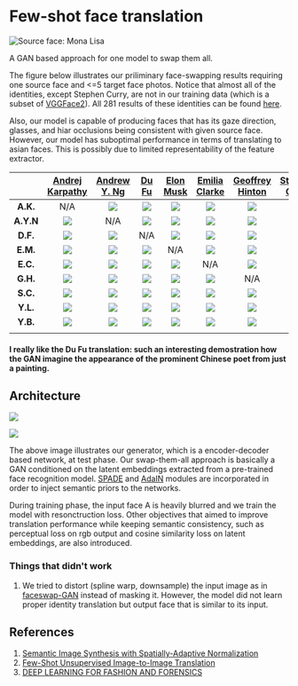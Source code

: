 # Few-shot face translation 
![Source face: Mona Lisa](https://github.com/shaoanlu/fewshot-face-translation-GAN/raw/master/images/translation_results/MonaLisa_translation.gif)

A GAN based approach for one model to swap them all. 

The figure below illustrates our priliminary face-swapping results requiring one source face and <=5 target face photos. Notice that almost all of the identities, except Stephen Curry, are not in our training data (which is a subset of [VGGFace2](http://www.robots.ox.ac.uk/~vgg/data/vgg_face2/)). All 281 results of these identities can be found [here](https://github.com/shaoanlu/fewshot-face-translation-GAN/tree/master/images/translation_results).

Also, our model is capable of producing faces that has its gaze direction, glasses, and hiar occlusions being consistent with given source face. However, our model has suboptimal performance in terms of translating to asian faces. This is possibly due to limited representability of the feature extractor.

|   |[Andrej Karpathy](https://twitter.com/karpathy)|[Andrew Y. Ng](https://en.wikipedia.org/wiki/Andrew_Ng)|[Du Fu](https://en.wikipedia.org/wiki/Du_Fu)|[Elon Musk](https://en.wikipedia.org/wiki/Elon_Musk)|[Emilia Clarke](https://en.wikipedia.org/wiki/Emilia_Clarke)|[Geoffrey Hinton](https://en.wikipedia.org/wiki/Geoffrey_Hinton)|[Stephen Curry](https://en.wikipedia.org/wiki/Stephen_Curry)|[Yann Lecun](https://en.wikipedia.org/wiki/Yann_LeCun)|[Yoshua Benjio](https://en.wikipedia.org/wiki/Yoshua_Bengio)|
|:-:|:-:|:-:|:-:|:-:|:-:|:-:|:-:|:-:|:-:|
| **A.K.**|N/A|![](https://github.com/shaoanlu/fewshot-face-translation-GAN/raw/master/images/translation_results/AndrejKarpathy01_to_AndrewYNg.jpg)|![](https://github.com/shaoanlu/fewshot-face-translation-GAN/raw/master/images/translation_results/AndrejKarpathy01_to_DuFu.jpg)|![](https://github.com/shaoanlu/fewshot-face-translation-GAN/raw/master/images/translation_results/AndrejKarpathy01_to_ElonMusk.jpg)|![](https://github.com/shaoanlu/fewshot-face-translation-GAN/raw/master/images/translation_results/AndrejKarpathy01_to_EmiliaClarke.jpg)|![](https://github.com/shaoanlu/fewshot-face-translation-GAN/raw/master/images/translation_results/AndrejKarpathy01_to_GeoffreyHinton.jpg)|![](https://github.com/shaoanlu/fewshot-face-translation-GAN/raw/master/images/translation_results/AndrejKarpathy01_to_StephenCurry.jpg)|![](https://github.com/shaoanlu/fewshot-face-translation-GAN/raw/master/images/translation_results/AndrejKarpathy01_to_YannLecun.jpg)|![](https://github.com/shaoanlu/fewshot-face-translation-GAN/raw/master/images/translation_results/AndrejKarpathy01_to_YoshuaBengio.jpg)|
| **A.Y.N**|![](https://github.com/shaoanlu/fewshot-face-translation-GAN/raw/master/images/translation_results/AndrewYNg01_to_AndrejKarpathy.jpg)|N/A|![](https://github.com/shaoanlu/fewshot-face-translation-GAN/raw/master/images/translation_results/AndrewYNg01_to_DuFu.jpg)|![](https://github.com/shaoanlu/fewshot-face-translation-GAN/raw/master/images/translation_results/AndrewYNg01_to_ElonMusk.jpg)|![](https://github.com/shaoanlu/fewshot-face-translation-GAN/raw/master/images/translation_results/AndrewYNg01_to_EmiliaClarke.jpg)|![](https://github.com/shaoanlu/fewshot-face-translation-GAN/raw/master/images/translation_results/AndrewYNg01_to_GeoffreyHinton.jpg)|![](https://github.com/shaoanlu/fewshot-face-translation-GAN/raw/master/images/translation_results/AndrewYNg01_to_StephenCurry.jpg)|![](https://github.com/shaoanlu/fewshot-face-translation-GAN/raw/master/images/translation_results/AndrewYNg01_to_YannLecun.jpg)|![](https://github.com/shaoanlu/fewshot-face-translation-GAN/raw/master/images/translation_results/AndrewYNg01_to_YoshuaBengio.jpg)|
| **D.F.**|![](https://github.com/shaoanlu/fewshot-face-translation-GAN/raw/master/images/translation_results/DuFu01_to_AndrejKarpathy.jpg)|![](https://github.com/shaoanlu/fewshot-face-translation-GAN/raw/master/images/translation_results/DuFu01_to_AndrewYNg.jpg)|N/A|![](https://github.com/shaoanlu/fewshot-face-translation-GAN/raw/master/images/translation_results/DuFu01_to_ElonMusk.jpg)|![](https://github.com/shaoanlu/fewshot-face-translation-GAN/raw/master/images/translation_results/DuFu01_to_EmiliaClarke.jpg)|![](https://github.com/shaoanlu/fewshot-face-translation-GAN/raw/master/images/translation_results/DuFu01_to_GeoffreyHinton.jpg)|![](https://github.com/shaoanlu/fewshot-face-translation-GAN/raw/master/images/translation_results/DuFu01_to_StephenCurry.jpg)|![](https://github.com/shaoanlu/fewshot-face-translation-GAN/raw/master/images/translation_results/DuFu01_to_YannLecun.jpg)|![](https://github.com/shaoanlu/fewshot-face-translation-GAN/raw/master/images/translation_results/DuFu01_to_YoshuaBengio.jpg)|
| **E.M.**|![](https://github.com/shaoanlu/fewshot-face-translation-GAN/raw/master/images/translation_results/ElonMusk01_to_AndrejKarpathy.jpg)|![](https://github.com/shaoanlu/fewshot-face-translation-GAN/raw/master/images/translation_results/ElonMusk01_to_AndrewYNg.jpg)|![](https://github.com/shaoanlu/fewshot-face-translation-GAN/raw/master/images/translation_results/ElonMusk01_to_DuFu.jpg)|N/A|![](https://github.com/shaoanlu/fewshot-face-translation-GAN/raw/master/images/translation_results/ElonMusk01_to_EmiliaClarke.jpg)|![](https://github.com/shaoanlu/fewshot-face-translation-GAN/raw/master/images/translation_results/ElonMusk01_to_GeoffreyHinton.jpg)|![](https://github.com/shaoanlu/fewshot-face-translation-GAN/raw/master/images/translation_results/ElonMusk01_to_StephenCurry.jpg)|![](https://github.com/shaoanlu/fewshot-face-translation-GAN/raw/master/images/translation_results/ElonMusk01_to_YannLecun.jpg)|![](https://github.com/shaoanlu/fewshot-face-translation-GAN/raw/master/images/translation_results/ElonMusk01_to_YoshuaBengio.jpg)|
| **E.C.**|![](https://github.com/shaoanlu/fewshot-face-translation-GAN/raw/master/images/translation_results/EmiliaClarke05_to_AndrejKarpathy.jpg)|![](https://github.com/shaoanlu/fewshot-face-translation-GAN/raw/master/images/translation_results/EmiliaClarke05_to_AndrewYNg.jpg)|![](https://github.com/shaoanlu/fewshot-face-translation-GAN/raw/master/images/translation_results/EmiliaClarke05_to_DuFu.jpg)|![](https://github.com/shaoanlu/fewshot-face-translation-GAN/raw/master/images/translation_results/EmiliaClarke05_to_ElonMusk.jpg)|N/A|![](https://github.com/shaoanlu/fewshot-face-translation-GAN/raw/master/images/translation_results/EmiliaClarke05_to_GeoffreyHinton.jpg)|![](https://github.com/shaoanlu/fewshot-face-translation-GAN/raw/master/images/translation_results/EmiliaClarke05_to_StephenCurry.jpg)|![](https://github.com/shaoanlu/fewshot-face-translation-GAN/raw/master/images/translation_results/EmiliaClarke05_to_YannLecun.jpg)|![](https://github.com/shaoanlu/fewshot-face-translation-GAN/raw/master/images/translation_results/EmiliaClarke05_to_YoshuaBengio.jpg)|
| **G.H.**|![](https://github.com/shaoanlu/fewshot-face-translation-GAN/raw/master/images/translation_results/GeoffreyHinton01_to_AndrejKarpathy.jpg)|![](https://github.com/shaoanlu/fewshot-face-translation-GAN/raw/master/images/translation_results/GeoffreyHinton01_to_AndrewYNg.jpg)|![](https://github.com/shaoanlu/fewshot-face-translation-GAN/raw/master/images/translation_results/GeoffreyHinton01_to_DuFu.jpg)|![](https://github.com/shaoanlu/fewshot-face-translation-GAN/raw/master/images/translation_results/GeoffreyHinton01_to_ElonMusk.jpg)|![](https://github.com/shaoanlu/fewshot-face-translation-GAN/raw/master/images/translation_results/GeoffreyHinton01_to_EmiliaClarke.jpg)|N/A|![](https://github.com/shaoanlu/fewshot-face-translation-GAN/raw/master/images/translation_results/GeoffreyHinton01_to_StephenCurry.jpg)|![](https://github.com/shaoanlu/fewshot-face-translation-GAN/raw/master/images/translation_results/GeoffreyHinton01_to_YannLecun.jpg)|![](https://github.com/shaoanlu/fewshot-face-translation-GAN/raw/master/images/translation_results/GeoffreyHinton01_to_YoshuaBengio.jpg)|
| **S.C.**|![](https://github.com/shaoanlu/fewshot-face-translation-GAN/raw/master/images/translation_results/StephenCurry01_to_AndrejKarpathy.jpg)|![](https://github.com/shaoanlu/fewshot-face-translation-GAN/raw/master/images/translation_results/StephenCurry01_to_AndrewYNg.jpg)|![](https://github.com/shaoanlu/fewshot-face-translation-GAN/raw/master/images/translation_results/StephenCurry01_to_DuFu.jpg)|![](https://github.com/shaoanlu/fewshot-face-translation-GAN/raw/master/images/translation_results/StephenCurry01_to_ElonMusk.jpg)|![](https://github.com/shaoanlu/fewshot-face-translation-GAN/raw/master/images/translation_results/StephenCurry01_to_EmiliaClarke.jpg)|![](https://github.com/shaoanlu/fewshot-face-translation-GAN/raw/master/images/translation_results/StephenCurry01_to_GeoffreyHinton.jpg)|N/A|![](https://github.com/shaoanlu/fewshot-face-translation-GAN/raw/master/images/translation_results/StephenCurry01_to_YannLecun.jpg)|![](https://github.com/shaoanlu/fewshot-face-translation-GAN/raw/master/images/translation_results/StephenCurry01_to_YoshuaBengio.jpg)|
| **Y.L.**|![](https://github.com/shaoanlu/fewshot-face-translation-GAN/raw/master/images/translation_results/YannLecun01_to_AndrejKarpathy.jpg)|![](https://github.com/shaoanlu/fewshot-face-translation-GAN/raw/master/images/translation_results/YannLecun01_to_AndrewYNg.jpg)|![](https://github.com/shaoanlu/fewshot-face-translation-GAN/raw/master/images/translation_results/YannLecun01_to_DuFu.jpg)|![](https://github.com/shaoanlu/fewshot-face-translation-GAN/raw/master/images/translation_results/YannLecun01_to_ElonMusk.jpg)|![](https://github.com/shaoanlu/fewshot-face-translation-GAN/raw/master/images/translation_results/YannLecun01_to_EmiliaClarke.jpg)|![](https://github.com/shaoanlu/fewshot-face-translation-GAN/raw/master/images/translation_results/YannLecun01_to_GeoffreyHinton.jpg)|![](https://github.com/shaoanlu/fewshot-face-translation-GAN/raw/master/images/translation_results/YannLecun01_to_StephenCurry.jpg)|N/A|![](https://github.com/shaoanlu/fewshot-face-translation-GAN/raw/master/images/translation_results/YannLecun01_to_YoshuaBengio.jpg)|
| **Y.B.**  |![](https://github.com/shaoanlu/fewshot-face-translation-GAN/raw/master/images/translation_results/YoshuaBengio01_to_AndrejKarpathy.jpg)|![](https://github.com/shaoanlu/fewshot-face-translation-GAN/raw/master/images/translation_results/YoshuaBengio01_to_AndrewYNg.jpg)|![](https://github.com/shaoanlu/fewshot-face-translation-GAN/raw/master/images/translation_results/YoshuaBengio01_to_DuFu.jpg)|![](https://github.com/shaoanlu/fewshot-face-translation-GAN/raw/master/images/translation_results/YoshuaBengio01_to_ElonMusk.jpg)|![](https://github.com/shaoanlu/fewshot-face-translation-GAN/raw/master/images/translation_results/YoshuaBengio01_to_EmiliaClarke.jpg)|![](https://github.com/shaoanlu/fewshot-face-translation-GAN/raw/master/images/translation_results/YoshuaBengio01_to_GeoffreyHinton.jpg)|![](https://github.com/shaoanlu/fewshot-face-translation-GAN/raw/master/images/translation_results/YoshuaBengio01_to_StephenCurry.jpg)|![](https://github.com/shaoanlu/fewshot-face-translation-GAN/raw/master/images/translation_results/YoshuaBengio01_to_YannLecun.jpg)|N/A|
| |<img width=128/>|<img width=128/>|<img width=128/>|<img width=128/>|<img width=128/>|<img width=128/>|<img width=128/>|<img width=128/>|<img width=128/>|

#### I really like the Du Fu translation: such an interesting demostration how the GAN imagine the appearance of the prominent Chinese poet from just a painting.

## Architecture
![](https://github.com/shaoanlu/faceswap-GAN-swap-them-all/raw/master/images/few_shot_face_translation_gen.png)

![](https://github.com/shaoanlu/faceswap-GAN-swap-them-all/raw/master/images/few_shot_face_translation_dis.png)

The above image illustrates our generator, which is a encoder-decoder based network, at test phase. Our swap-them-all approach is basically a GAN conditioned on the latent embeddings extracted from a pre-trained face recognition model. [SPADE](https://arxiv.org/abs/1903.07291) and [AdaIN](https://arxiv.org/abs/1905.01723) modules are incorporated in order to inject semantic priors to the networks. 

During training phase, the input face A is heavily blurred and we train the model with resonctruction loss. Other objectives that aimed to improve translation performance while keeping semantic consistency, such as perceptual loss on rgb output and cosine similarity loss on latent embeddings, are also introduced.

### Things that didn't work

1. We tried to distort (spline warp, downsample) the input image as in [faceswap-GAN](https://github.com/shaoanlu/faceswap-GAN) instead of masking it. However, the model did not learn proper identity translation but output face that is similar to its input.

## References
1. [Semantic Image Synthesis with Spatially-Adaptive Normalization](https://arxiv.org/abs/1903.07291)
2. [Few-Shot Unsupervised Image-to-Image Translation](https://arxiv.org/abs/1905.01723)
3. [DEEP LEARNING FOR FASHION AND FORENSICS](https://drum.lib.umd.edu/handle/1903/21337)

